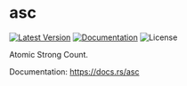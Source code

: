# asc

[![Latest Version]][crates.io]
[![Documentation]][docs.rs] 
![License]

Atomic Strong Count.

[crates.io]: https://crates.io/crates/asc
[Latest Version]: https://img.shields.io/crates/v/asc.svg
[Documentation]: https://docs.rs/asc/badge.svg
[docs.rs]: https://docs.rs/asc
[License]: https://img.shields.io/crates/l/asc.svg

Documentation: <https://docs.rs/asc>
